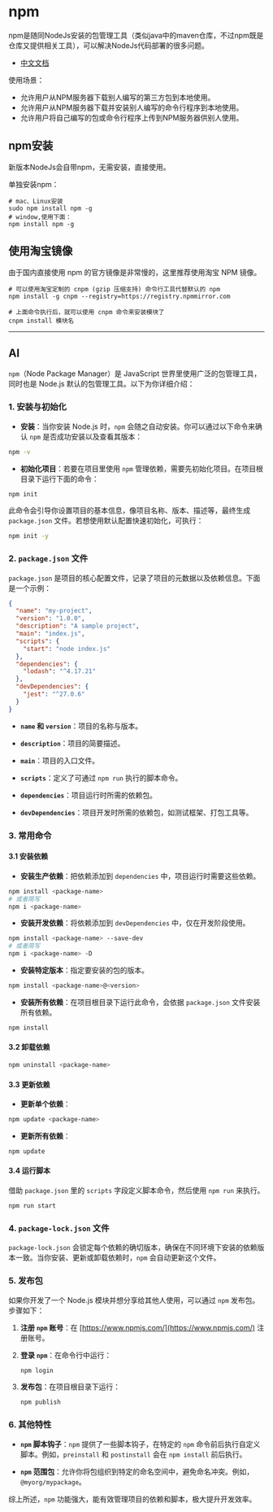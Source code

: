 # npm

npm是随同NodeJs安装的包管理工具（类似java中的maven仓库，不过npm既是仓库又提供相关工具），可以解决NodeJs代码部署的很多问题。

* [中文文档](https://www.npmjs.cn/)

使用场景：

* 允许用户从NPM服务器下载别人编写的第三方包到本地使用。
* 允许用户从NPM服务器下载并安装别人编写的命令行程序到本地使用。
* 允许用户将自己编写的包或命令行程序上传到NPM服务器供别人使用。

## npm安装

新版本NodeJs会自带npm，无需安装，直接使用。

单独安装npm：

```shell
# mac、Linux安装
sudo npm install npm -g
# window,使用下面：
npm install npm -g
```

## 使用淘宝镜像

由于国内直接使用 npm 的官方镜像是非常慢的，这里推荐使用淘宝 NPM 镜像。

```shell
# 可以使用淘宝定制的 cnpm (gzip 压缩支持) 命令行工具代替默认的 npm
npm install -g cnpm --registry=https://registry.npmmirror.com

# 上面命令执行后，就可以使用 cnpm 命令来安装模块了
cnpm install 模块名
```

---

## AI

`npm`（Node Package Manager）是 JavaScript 世界里使用广泛的包管理工具，同时也是 Node.js 默认的包管理工具。以下为你详细介绍：

### 1. 安装与初始化

* **安装**：当你安装 Node.js 时，`npm` 会随之自动安装。你可以通过以下命令来确认 `npm` 是否成功安装以及查看其版本：

```bash
npm -v
```

* **初始化项目**：若要在项目里使用 `npm` 管理依赖，需要先初始化项目。在项目根目录下运行下面的命令：

```bash
npm init
```

此命令会引导你设置项目的基本信息，像项目名称、版本、描述等，最终生成 `package.json` 文件。若想使用默认配置快速初始化，可执行：

```bash
npm init -y
```

### 2. `package.json` 文件

`package.json` 是项目的核心配置文件，记录了项目的元数据以及依赖信息。下面是一个示例：

```json
{
  "name": "my-project",
  "version": "1.0.0",
  "description": "A sample project",
  "main": "index.js",
  "scripts": {
    "start": "node index.js"
  },
  "dependencies": {
    "lodash": "^4.17.21"
  },
  "devDependencies": {
    "jest": "^27.0.6"
  }
}
```

* **`name` 和 `version`**：项目的名称与版本。

* **`description`**：项目的简要描述。
* **`main`**：项目的入口文件。
* **`scripts`**：定义了可通过 `npm run` 执行的脚本命令。
* **`dependencies`**：项目运行时所需的依赖包。
* **`devDependencies`**：项目开发时所需的依赖包，如测试框架、打包工具等。

### 3. 常用命令

#### 3.1 安装依赖

* **安装生产依赖**：把依赖添加到 `dependencies` 中，项目运行时需要这些依赖。

```bash
npm install <package-name>
# 或者简写
npm i <package-name>
```

* **安装开发依赖**：将依赖添加到 `devDependencies` 中，仅在开发阶段使用。

```bash
npm install <package-name> --save-dev
# 或者简写
npm i <package-name> -D
```

* **安装特定版本**：指定要安装的包的版本。

```bash
npm install <package-name>@<version>
```

* **安装所有依赖**：在项目根目录下运行此命令，会依据 `package.json` 文件安装所有依赖。

```bash
npm install
```

#### 3.2 卸载依赖

```bash
npm uninstall <package-name>
```

#### 3.3 更新依赖

* **更新单个依赖**：

```bash
npm update <package-name>
```

* **更新所有依赖**：

```bash
npm update
```

#### 3.4 运行脚本

借助 `package.json` 里的 `scripts` 字段定义脚本命令，然后使用 `npm run` 来执行。

```bash
npm run start
```

### 4. `package-lock.json` 文件

`package-lock.json` 会锁定每个依赖的确切版本，确保在不同环境下安装的依赖版本一致。当你安装、更新或卸载依赖时，`npm` 会自动更新这个文件。

### 5. 发布包

如果你开发了一个 Node.js 模块并想分享给其他人使用，可以通过 `npm` 发布包。步骤如下：

1. **注册 `npm` 账号**：在 [https://www.npmjs.com/](https://www.npmjs.com/) 注册账号。
2. **登录 `npm`**：在命令行中运行：

    ```bash
    npm login
    ```

3. **发布包**：在项目根目录下运行：

    ```bash
    npm publish
    ```

### 6. 其他特性

* **`npm` 脚本钩子**：`npm` 提供了一些脚本钩子，在特定的 `npm` 命令前后执行自定义脚本。例如，`preinstall` 和 `postinstall` 会在 `npm install` 前后执行。

* **`npm` 范围包**：允许你将包组织到特定的命名空间中，避免命名冲突。例如，`@myorg/mypackage`。

综上所述，`npm` 功能强大，能有效管理项目的依赖和脚本，极大提升开发效率。
